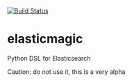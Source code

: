 [![Build Status](https://travis-ci.org/anti-social/elasticmagic.svg)](https://travis-ci.org/anti-social/elasticmagic)

elasticmagic
============

Python DSL for Elasticsearch

Caution: do not use it, this is a very alpha
